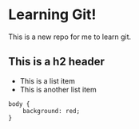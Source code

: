 # Learning Git!

This is a new repo for me to learn git.

## This is a h2 header

- This is a list item
- This is another list item

```
body {
    background: red;
}
```